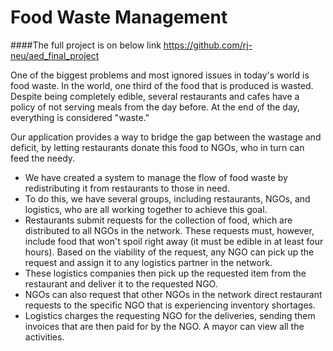 # Food Waste Management

####The full project is on below link
https://github.com/rj-neu/aed_final_project

One of the biggest problems and most ignored issues in today's world is food waste. In the world, one third of the food that is produced is wasted. Despite being completely edible, several restaurants and cafes have a policy of not serving meals from the day before. At the end of the day, everything is considered "waste."

Our application provides a way to bridge the gap between the wastage and deficit, by letting restaurants donate this food to NGOs, who in turn can feed the needy.
- We have created a system to manage the flow of food waste by redistributing it from restaurants to those in need.
- To do this, we have several groups, including restaurants, NGOs, and logistics, who are all working together to achieve this goal.
- Restaurants submit requests for the collection of food, which are distributed to all NGOs in the network. These requests must, however, include food that won't spoil right away (it must be edible in at least four hours). Based on the viability of the request, any NGO can pick up the request and assign it to any logistics partner in the network.
- These logistics companies then pick up the requested item from the restaurant and deliver it to the requested NGO.
- NGOs can also request that other NGOs in the network direct restaurant requests to the specific NGO that is experiencing inventory shortages.
- Logistics charges the requesting NGO for the deliveries, sending them invoices that are then paid for by the NGO. A mayor can view all the activities.

